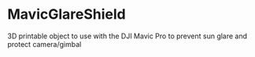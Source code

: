# MavicGlareShield
3D printable object to use with the DJI Mavic Pro to prevent sun glare and protect camera/gimbal
